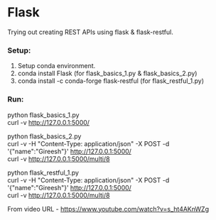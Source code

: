 # Flask

Trying out creating REST APIs using flask & flask-restful.


### Setup:
1. Setup conda environment.
2. conda install Flask (for flask_basics_1.py & flask_basics_2.py)
3. conda install -c conda-forge flask-restful (for flask_restful_1.py)

### Run:
python flask_basics_1.py   
curl -v http://127.0.0.1:5000/   

python flask_basics_2.py   
curl -v -H "Content-Type: application/json" -X POST -d '{"name":"Gireesh"}' http://127.0.0.1:5000/   
curl -v http://127.0.0.1:5000/multi/8   

python flask_restful_1.py   
curl -v -H "Content-Type: application/json" -X POST -d '{"name":"Gireesh"}' http://127.0.0.1:5000/   
curl -v http://127.0.0.1:5000/multi/8   


From video URL - https://www.youtube.com/watch?v=s_ht4AKnWZg
